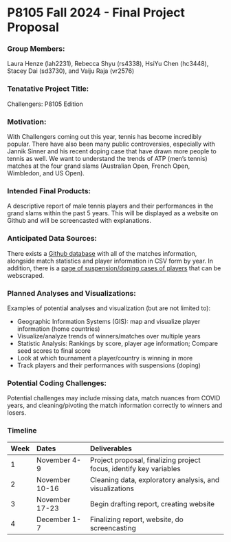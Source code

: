 
# P8105 Fall 2024 - Final Project Proposal

### Group Members:

Laura Henze (lah2231), Rebecca Shyu (rs4338), HsiYu Chen (hc3448),
Stacey Dai (sd3730), and Vaiju Raja (vr2576)

### Tenatative Project Title:

Challengers: P8105 Edition

### Motivation:

With Challengers coming out this year, tennis has become incredibly
popular. There have also been many public controversies, especially with
Jannik Sinner and his recent doping case that have drawn more people to
tennis as well. We want to understand the trends of ATP (men’s tennis)
matches at the four grand slams (Australian Open, French Open,
Wimbledon, and US Open).

### Intended Final Products:

A descriptive report of male tennis players and their performances in
the grand slams within the past 5 years. This will be displayed as a
website on Github and will be screencasted with explanations.

### Anticipated Data Sources:

There exists a [Github
database](https://github.com/JeffSackmann/tennis_atp) with all of the
matches information, alongside match statistics and player information
in CSV form by year. In addition, there is a [page of suspension/doping
cases of players](https://en.wikipedia.org/wiki/Doping_in_tennis) that
can be webscraped.

### Planned Analyses and Visualizations:

Examples of potential analyses and visualization (but are not limited
to):

- Geographic Information Systems (GIS): map and visualize player
  information (home countries)
- Visualize/analyze trends of winners/matches over multiple years
- Statistic Analysis: Rankings by score, player age information; Compare
  seed scores to final score
- Look at which tournament a player/country is winning in more
- Track players and their performances with suspensions (doping)

### Potential Coding Challenges:

Potential challenges may include missing data, match nuances from COVID
years, and cleaning/pivoting the match information correctly to winners
and losers.

### Timeline

| Week | Dates | Deliverables |
|:---|:---|:---|
| 1 | November 4-9 | Project proposal, finalizing project focus, identify key variables |
| 2 | November 10-16 | Cleaning data, exploratory analysis, and visualizations |
| 3 | November 17-23 | Begin drafting report, creating website |
| 4 | December 1-7 | Finalizing report, website, do screencasting |
